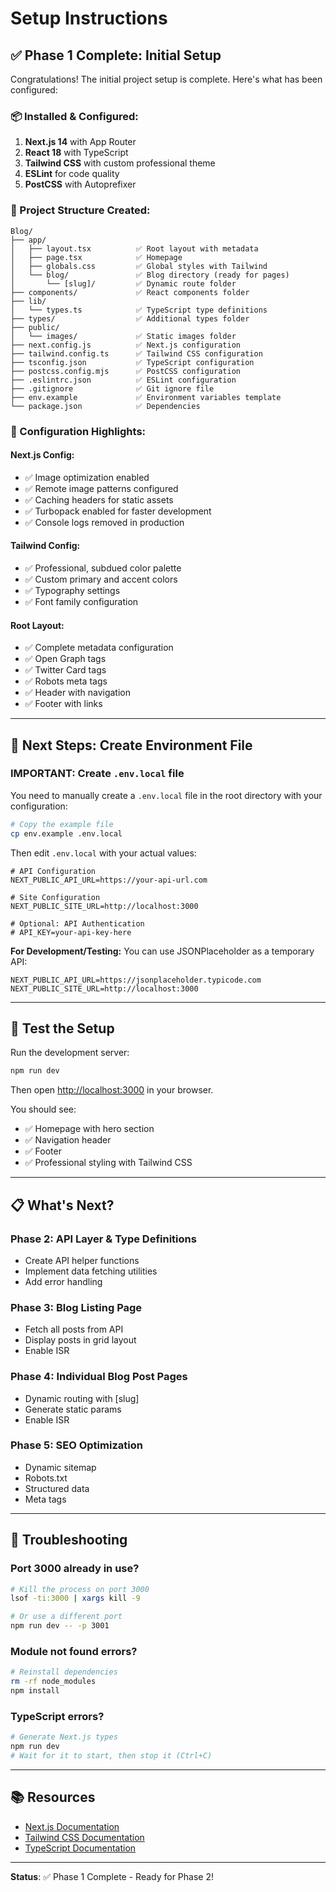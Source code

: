 # Setup Instructions

## ✅ Phase 1 Complete: Initial Setup

Congratulations! The initial project setup is complete. Here's what has been configured:

### 📦 Installed & Configured:

1. **Next.js 14** with App Router
2. **React 18** with TypeScript
3. **Tailwind CSS** with custom professional theme
4. **ESLint** for code quality
5. **PostCSS** with Autoprefixer

### 📁 Project Structure Created:

```
Blog/
├── app/
│   ├── layout.tsx          ✅ Root layout with metadata
│   ├── page.tsx            ✅ Homepage
│   ├── globals.css         ✅ Global styles with Tailwind
│   └── blog/               ✅ Blog directory (ready for pages)
│       └── [slug]/         ✅ Dynamic route folder
├── components/             ✅ React components folder
├── lib/
│   └── types.ts            ✅ TypeScript type definitions
├── types/                  ✅ Additional types folder
├── public/
│   └── images/             ✅ Static images folder
├── next.config.js          ✅ Next.js configuration
├── tailwind.config.ts      ✅ Tailwind CSS configuration
├── tsconfig.json           ✅ TypeScript configuration
├── postcss.config.mjs      ✅ PostCSS configuration
├── .eslintrc.json          ✅ ESLint configuration
├── .gitignore              ✅ Git ignore file
├── env.example             ✅ Environment variables template
└── package.json            ✅ Dependencies
```

### 🔧 Configuration Highlights:

#### Next.js Config:
- ✅ Image optimization enabled
- ✅ Remote image patterns configured
- ✅ Caching headers for static assets
- ✅ Turbopack enabled for faster development
- ✅ Console logs removed in production

#### Tailwind Config:
- ✅ Professional, subdued color palette
- ✅ Custom primary and accent colors
- ✅ Typography settings
- ✅ Font family configuration

#### Root Layout:
- ✅ Complete metadata configuration
- ✅ Open Graph tags
- ✅ Twitter Card tags
- ✅ Robots meta tags
- ✅ Header with navigation
- ✅ Footer with links

---

## 🚀 Next Steps: Create Environment File

### IMPORTANT: Create `.env.local` file

You need to manually create a `.env.local` file in the root directory with your configuration:

```bash
# Copy the example file
cp env.example .env.local
```

Then edit `.env.local` with your actual values:

```env
# API Configuration
NEXT_PUBLIC_API_URL=https://your-api-url.com

# Site Configuration
NEXT_PUBLIC_SITE_URL=http://localhost:3000

# Optional: API Authentication
# API_KEY=your-api-key-here
```

**For Development/Testing:**
You can use JSONPlaceholder as a temporary API:
```env
NEXT_PUBLIC_API_URL=https://jsonplaceholder.typicode.com
NEXT_PUBLIC_SITE_URL=http://localhost:3000
```

---

## 🧪 Test the Setup

Run the development server:

```bash
npm run dev
```

Then open [http://localhost:3000](http://localhost:3000) in your browser.

You should see:
- ✅ Homepage with hero section
- ✅ Navigation header
- ✅ Footer
- ✅ Professional styling with Tailwind CSS

---

## 📋 What's Next?

### Phase 2: API Layer & Type Definitions
- Create API helper functions
- Implement data fetching utilities
- Add error handling

### Phase 3: Blog Listing Page
- Fetch all posts from API
- Display posts in grid layout
- Enable ISR

### Phase 4: Individual Blog Post Pages
- Dynamic routing with [slug]
- Generate static params
- Enable ISR

### Phase 5: SEO Optimization
- Dynamic sitemap
- Robots.txt
- Structured data
- Meta tags

---

## 🐛 Troubleshooting

### Port 3000 already in use?
```bash
# Kill the process on port 3000
lsof -ti:3000 | xargs kill -9

# Or use a different port
npm run dev -- -p 3001
```

### Module not found errors?
```bash
# Reinstall dependencies
rm -rf node_modules
npm install
```

### TypeScript errors?
```bash
# Generate Next.js types
npm run dev
# Wait for it to start, then stop it (Ctrl+C)
```

---

## 📚 Resources

- [Next.js Documentation](https://nextjs.org/docs)
- [Tailwind CSS Documentation](https://tailwindcss.com/docs)
- [TypeScript Documentation](https://www.typescriptlang.org/docs)

---

**Status**: ✅ Phase 1 Complete - Ready for Phase 2!

